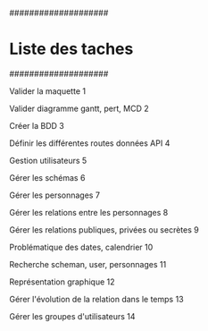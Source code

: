 ####################
# Liste des taches #
####################

Valider la maquette                                             1

Valider diagramme gantt, pert, MCD                              2

Créer la BDD                                                    3

Définir les différentes routes données API                      4

Gestion utilisateurs                                            5

Gérer les schémas                                               6

Gérer les personnages                                           7

Gérer les relations entre les personnages                       8

Gérer les relations publiques, privées ou secrètes              9

Problématique des dates, calendrier                             10

Recherche scheman, user, personnages                            11

Représentation graphique                                        12

Gérer l'évolution de la relation dans le temps                  13

Gérer les groupes d'utilisateurs                                14